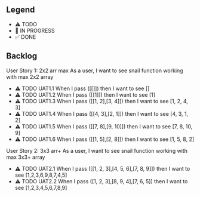 ## Legend

- ⚠ TODO
- 🚧 IN PROGRESS
- ✅ DONE

## Backlog

User Story 1: 2x2 arr max
As a user, I want to see snail function working with max 2x2 array

- ⚠ TODO UAT1.1 When I pass ([[]]) then I want to see []
- ⚠ TODO UAT1.2 When I pass ([[1]]) then I want to see [1]
- ⚠ TODO UAT1.3 When I pass ([[1, 2],[3, 4]]) then I want to see [1, 2, 4, 3]
- ⚠ TODO UAT1.4 When I pass ([[4, 3],[2, 1]]) then I want to see [4, 3, 1, 2]
- ⚠ TODO UAT1.5 When I pass ([[7, 8],[9, 10]]) then I want to see [7, 8, 10, 9]
- ⚠ TODO UAT1.6 When I pass ([[1, 5],[2, 8]]) then I want to see [1, 5, 8, 2]

User Story 2: 3x3 arr+
As a user, I want to see snail function working with max 3x3+ array

- ⚠ TODO UAT2.1 When I pass ([[1, 2, 3],[4, 5, 6],[7, 8, 9]]) then I want to see [1,2,3,6,9,8,7,4,5]
- ⚠ TODO UAT2.2 When I pass ([1, 2, 3],[8, 9, 4],[7, 6, 5]) then I want to see [1,2,3,4,5,6,7,8,9]
